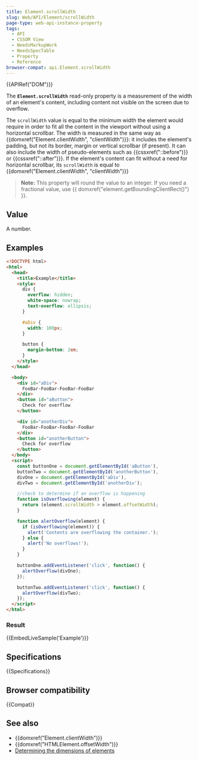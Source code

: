 ```yaml
---
title: Element.scrollWidth
slug: Web/API/Element/scrollWidth
page-type: web-api-instance-property
tags:
  - API
  - CSSOM View
  - NeedsMarkupWork
  - NeedsSpecTable
  - Property
  - Reference
browser-compat: api.Element.scrollWidth
---
```

{{APIRef("DOM")}}

The **`Element.scrollWidth`** read-only property is a
measurement of the width of an element's content, including content not visible on the
screen due to overflow.

The `scrollWidth` value is equal to the minimum width the element would
require in order to fit all the content in the viewport without using a horizontal
scrollbar. The width is measured in the same way as {{domxref("Element.clientWidth",
  "clientWidth")}}: it includes the element's padding, but not its border, margin or
vertical scrollbar (if present). It can also include the width of pseudo-elements such
as {{cssxref("::before")}} or {{cssxref("::after")}}. If the element's content can fit
without a need for horizontal scrollbar, its `scrollWidth` is equal to
{{domxref("Element.clientWidth", "clientWidth")}}

> **Note:** This property will round the value to an integer. If you need a fractional value,
> use {{ domxref("element.getBoundingClientRect()") }}.

## Value

A number.

## Examples

```html
<!DOCTYPE html>
<html>
  <head>
    <title>Example</title>
    <style>
      div {
        overflow: hidden;
        white-space: nowrap;
        text-overflow: ellipsis;
      }

      #aDiv {
        width: 100px;
      }

      button {
        margin-bottom: 2em;
      }
    </style>
  </head>

  <body>
    <div id="aDiv">
      FooBar-FooBar-FooBar-FooBar
    </div>
    <button id="aButton">
      Check for overflow
    </button>

    <div id="anotherDiv">
      FooBar-FooBar-FooBar-FooBar
    </div>
    <button id="anotherButton">
      Check for overflow
    </button>
  </body>
  <script>
    const buttonOne = document.getElementById('aButton'),
    buttonTwo = document.getElementById('anotherButton'),
    divOne = document.getElementById('aDiv'),
    divTwo = document.getElementById('anotherDiv');

    //check to determine if an overflow is happening
    function isOverflowing(element) {
      return (element.scrollWidth > element.offsetWidth);
    }

    function alertOverflow(element) {
      if (isOverflowing(element)) {
        alert('Contents are overflowing the container.');
      } else {
        alert('No overflows!');
      }
    }

    buttonOne.addEventListener('click', function() {
      alertOverflow(divOne);
    });

    buttonTwo.addEventListener('click', function() {
      alertOverflow(divTwo);
    });
  </script>
</html>
```

### Result

{{EmbedLiveSample('Example')}}

## Specifications

{{Specifications}}

## Browser compatibility

{{Compat}}

## See also

- {{domxref("Element.clientWidth")}}
- {{domxref("HTMLElement.offsetWidth")}}
- [Determining the dimensions of elements](/en-US/docs/Web/API/CSS_Object_Model/Determining_the_dimensions_of_elements)
